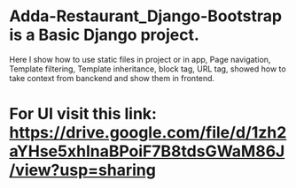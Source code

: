 # Adda-Restaurant_Django-Bootstrap is a Basic Django project.

Here I show how to use static files in project or in app, Page navigation, Template filtering, Template inheritance, block tag, URL tag, showed how to take context from banckend and show them in frontend. 

# For UI visit this link: https://drive.google.com/file/d/1zh2aYHse5xhlnaBPoiF7B8tdsGWaM86J/view?usp=sharing
